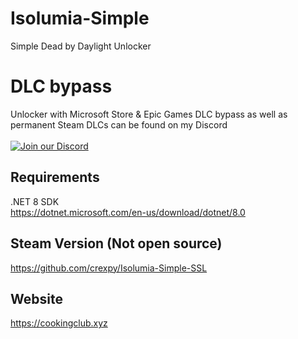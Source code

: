 # Isolumia-Simple
Simple Dead by Daylight Unlocker

# DLC bypass
Unlocker with Microsoft Store & Epic Games DLC bypass as well as permanent Steam DLCs can be found on my Discord<br><br>
[![Join our Discord](https://invidget.switchblade.xyz/ZBsJ834qxj)](https://discord.gg/ZBsJ834qxj)

## Requirements
.NET 8 SDK <br>
https://dotnet.microsoft.com/en-us/download/dotnet/8.0

## Steam Version (Not open source)
https://github.com/crexpy/Isolumia-Simple-SSL

## Website
https://cookingclub.xyz
